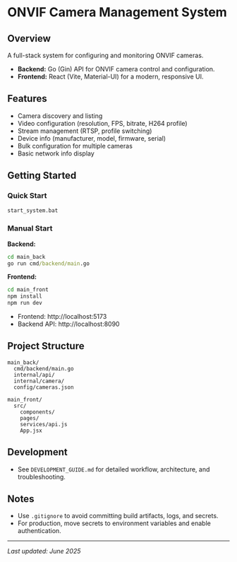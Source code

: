 # ONVIF Camera Management System

## Overview

A full-stack system for configuring and monitoring ONVIF cameras.

- **Backend:** Go (Gin) API for ONVIF camera control and configuration.
- **Frontend:** React (Vite, Material-UI) for a modern, responsive UI.

## Features

- Camera discovery and listing
- Video configuration (resolution, FPS, bitrate, H264 profile)
- Stream management (RTSP, profile switching)
- Device info (manufacturer, model, firmware, serial)
- Bulk configuration for multiple cameras
- Basic network info display

## Getting Started

### Quick Start

```cmd
start_system.bat
```

### Manual Start

**Backend:**
```cmd
cd main_back
go run cmd/backend/main.go
```

**Frontend:**
```cmd
cd main_front
npm install
npm run dev
```

- Frontend: http://localhost:5173
- Backend API: http://localhost:8090

## Project Structure

```
main_back/
  cmd/backend/main.go
  internal/api/
  internal/camera/
  config/cameras.json

main_front/
  src/
    components/
    pages/
    services/api.js
    App.jsx
```

## Development

- See `DEVELOPMENT_GUIDE.md` for detailed workflow, architecture, and troubleshooting.

## Notes

- Use `.gitignore` to avoid committing build artifacts, logs, and secrets.
- For production, move secrets to environment variables and enable authentication.

---

_Last updated: June 2025_